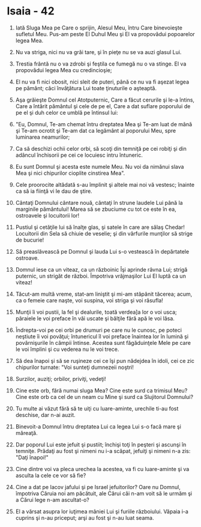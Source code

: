 # Isaia - 42

1. Iată Sluga Mea pe Care o sprijin, Alesul Meu, întru Care binevoieşte sufletul Meu. Pus-am peste El Duhul Meu şi El va propovădui popoarelor legea Mea.

2. Nu va striga, nici nu va grăi tare, şi în pieţe nu se va auzi glasul Lui.

3. Trestia frântă nu o va zdrobi şi feştila ce fumegă nu o va stinge. El va propovădui legea Mea cu credincioşie;

4. El nu va fi nici obosit, nici sleit de puteri, până ce nu va fi aşezat legea pe pământ; căci învăţătura Lui toate ţinuturile o aşteaptă.

5. Aşa grăieşte Domnul cel Atotputernic, Care a făcut cerurile şi le-a întins, Care a întărit pământul şi cele de pe el, Care a dat suflare poporului de pe el şi duh celor ce umblă pe întinsul lui:

6. "Eu, Domnul, Te-am chemat întru dreptatea Mea şi Te-am luat de mână şi Te-am ocrotit şi Te-am dat ca legământ al poporului Meu, spre luminarea neamurilor;

7. Ca să deschizi ochii celor orbi, să scoţi din temniţă pe cei robiţi şi din adâncul închisorii pe cei ce locuiesc intru întuneric.

8. Eu sunt Domnul şi acesta este numele Meu. Nu voi da nimănui slava Mea şi nici chipurilor cioplite cinstirea Mea".

9. Cele proorocite altădată s-au împlinit şi altele mai noi vă vestesc; înainte ca să ia fiinţă vi le dau de ştire.

10. Cântaţi Domnului cântare nouă, cântaţi în strune laudele Lui până la marginile pământului! Marea să se zbuciume cu tot ce este în ea, ostroavele şi locuitorii lor!

11. Pustiul şi cetăţile lui să înalţe glas, şi satele în care are sălaş Chedar! Locuitorii din Sela să chiuie de veselie; şi din vârfurile munţilor să strige de bucurie!

12. Să preaslăvească pe Domnul şi lauda Lui s-o vestească în depărtatele ostroave.

13. Domnul iese ca un viteaz, ca un războinic Îşi aprinde râvna Lui; strigă puternic, un strigăt de război. Împotriva vrăjmaşilor Lui El luptă ca un viteaz!

14. Tăcut-am multă vreme, stat-am liniştit şi mi-am stăpânit tăcerea; acum, ca o femeie care naşte, voi suspina, voi striga şi voi răsufla!

15. Munţii îi voi pustii, la fel şi dealurile, toată verdea]a lor o voi usca; pâraiele le voi preface în văi uscate şi bălţile fără apă le voi lăsa.

16. Îndrepta-voi pe cei orbi pe drumuri pe care nu le cunosc, pe poteci neştiute îi voi povăţui; întunericul îl voi preface înaintea lor în lumină şi povârnişurile în câmpii întinse. Acestea sunt făgăduinţele Mele pe care le voi împlini şi cu vederea nu le voi trece.

17. Să dea înapoi şi să se ruşineze cei ce îşi pun nădejdea în idoli, cei ce zic chipurilor turnate: "Voi sunteţi dumnezeii noştri!

18. Surzilor, auziţi; orbilor, priviţi, vedeţi!

19. Cine este orb, fără numai sluga Mea? Cine este surd ca trimisul Meu? Cine este orb ca cel de un neam cu Mine şi surd ca Slujitorul Domnului?

20. Tu multe ai văzut fără să te uiţi cu luare-aminte, urechile ti-au fost deschise, dar n-ai auzit.

21. Binevoit-a Domnul întru dreptatea Lui ca legea Lui s-o facă mare şi măreaţă.

22. Dar poporul Lui este jefuit şi pustiit; închişi toţi în peşteri şi ascunşi în temniţe. Prădaţi au fost şi nimeni nu i-a scăpat, jefuiţi şi nimeni n-a zis: "Daţi înapoi!"

23. Cine dintre voi va pleca urechea la acestea, va fi cu luare-aminte şi va asculta la cele ce vor să fie?

24. Cine a dat pe Iacov jafului şi pe Israel jefuitorilor? Oare nu Domnul, împotriva Căruia noi am păcătuit, ale Cărui căi n-am voit să le urmăm şi a Cărui lege n-am ascultat-o?

25. El a vărsat asupra lor iuţimea mâniei Lui şi furiile războiului. Văpaia i-a cuprins şi n-au priceput; arşi au fost şi n-au luat seama.

